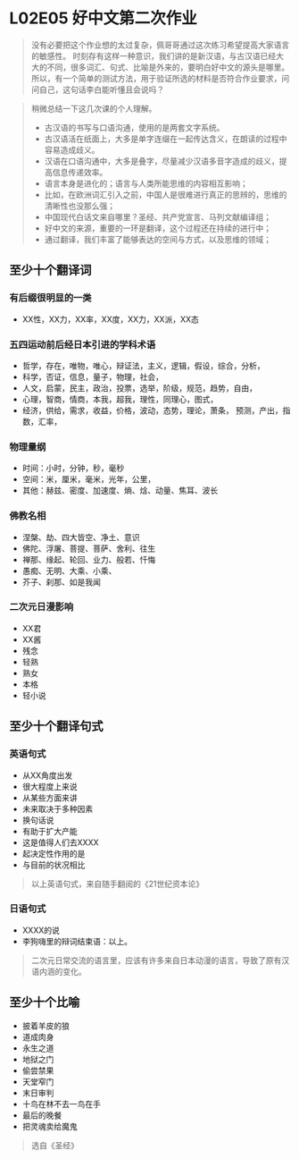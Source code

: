 # L02E05 好中文第二次作业

> 没有必要把这个作业想的太过复杂，佩哥哥通过这次练习希望提高大家语言的敏感性。
> 时刻存有这样一种意识，我们讲的是新汉语，与古汉语已经大大的不同，很多词汇、句式、比喻是外来的，要明白好中文的源头是哪里。
> 所以，有一个简单的测试方法，用于验证所选的材料是否符合作业要求，问问自己，这句话李白能听懂且会说吗？


> 稍微总结一下这几次课的个人理解。
> * 古汉语的书写与口语沟通，使用的是两套文字系统。
> * 古汉语活在纸面上，大多是单字连缀在一起传达含义，在朗读的过程中容易造成歧义。
> * 汉语在口语沟通中，大多是叠字，尽量减少汉语多音字造成的歧义，提高信息传递效率。
> * 语言本身是进化的；语言与人类所能思维的内容相互影响；
> * 比如，在欧洲词汇引入之前，中国人是很难进行真正的思辨的，思维的清晰性也没那么强；
> * 中国现代白话文来自哪里？圣经、共产党宣言、马列文献编译组；
> * 好中文的来源，重要的一环是翻译，这个过程还在持续的进行中；
> * 通过翻译，我们丰富了能够表达的空间与方式，以及思维的领域；


## 至少十个翻译词

### 有后缀很明显的一类
* XX性，XX力，XX率，XX度，XX力，XX派，XX态

### 五四运动前后经日本引进的学科术语
* 哲学，存在，唯物，唯心，辩证法，主义，逻辑，假设，综合，分析，
* 科学，否证，信息，量子，物理，社会，
* 人文，启蒙，民主，政治，投票，选举，阶级，规范，趋势，自由，
* 心理，智商，情商，本我，超我，理性，同理心，图式，
* 经济，供给，需求，收益，价格，波动，态势，理论，萧条， 预测，产出，指数，汇率，

### 物理量纲
* 时间：小时，分钟，秒，毫秒
* 空间：米，厘米，毫米，光年，公里，
* 其他：赫兹、密度、加速度、熵、焓、动量、焦耳、波长

### 佛教名相
* 涅槃、劫、四大皆空、净土、意识
* 佛陀、浮屠、菩提、菩萨、舍利、往生
* 禅那、缘起、轮回、业力、般若、忏悔
* 愚痴、无明、大乘、小乘、
* 芥子、刹那、如是我闻

### 二次元日漫影响
* XX君
* XX酱
* 残念
* 轻熟
* 熟女
* 本格
* 轻小说

## 至少十个翻译句式

### 英语句式
* 从XX角度出发
* 很大程度上来说
* 从某些方面来讲
* 未来取决于多种因素
* 换句话说
* 有助于扩大产能
* 这是值得人们去XXXX
* 起决定性作用的是
* 与目前的状况相比

> 以上英语句式，来自随手翻阅的《21世纪资本论》

### 日语句式
* XXXX的说
* 李狗嗨里的辩词结束语：以上。

> 二次元日常交流的语言里，应该有许多来自日本动漫的语言，导致了原有汉语内涵的变化。

## 至少十个比喻

* 披着羊皮的狼
* 道成肉身
* 永生之道
* 地狱之门
* 偷尝禁果
* 天堂窄门
* 末日审判
* 十鸟在林不去一鸟在手
* 最后的晚餐
* 把灵魂卖给魔鬼

> 选自《圣经》
